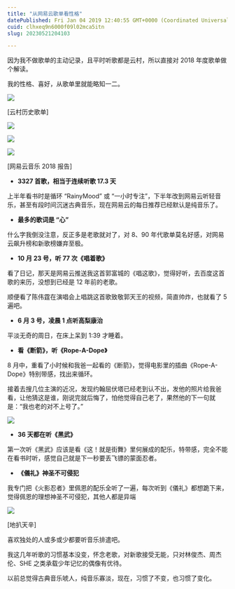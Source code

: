```yaml
---
title: "从网易云歌单看性格"
datePublished: Fri Jan 04 2019 12:40:55 GMT+0000 (Coordinated Universal Time)
cuid: clhxeq9n6000f09l02mca5itn
slug: 20230521204103

---
```


因为我不做歌单的主动记录，且平时听歌都是云村，所以直接对 2018 年度歌单做个解读。

我的性格、喜好，从歌单里就能略知一二。

![](https://cdn.hashnode.com/res/hashnode/image/upload/v1684672802899/ded1c6ee-46e8-46a6-a710-f35eff91c9a7.png)

\[云村历史歌单\]

![](https://cdn.hashnode.com/res/hashnode/image/upload/v1684672811170/04f33e72-9fc7-4e18-8ac9-c27688dff63b.jpeg)

![](https://cdn.hashnode.com/res/hashnode/image/upload/v1684672814586/15651d64-9acb-48b1-8747-e101255a1be5.jpeg)

![](https://cdn.hashnode.com/res/hashnode/image/upload/v1684672817441/79082daa-3264-4106-86b4-7cbeafdf6391.jpeg)

\[网易云音乐 2018 报告\]

* **3327 首歌，相当于连续听歌 17.3 天**
    

上半年看书时是循环 “RainyMood” 或 “一小时专注”，下半年改到网易云听轻音乐，甚至有段时间沉迷古典音乐，现在网易云的每日推荐已经默认是纯音乐了。

* **最多的歌词是 “心”**
    

什么字我倒没注意，反正多是老歌就对了，对 8、90 年代歌单莫名好感，对网易云飙升榜和新歌榜嫌弃至极。

* **10 月 23 号，听 77 次《唱着歌》**
    

看了日记，那天是网易云推送我这首郭富城的《唱这歌》，觉得好听，去百度这首歌的来历，没想到已经是 12 年前的老歌。

顺便看了陈伟霆在演唱会上唱跳这首歌致敬郭天王的视频，简直帅炸，也就看了 5 遍吧。

* **6 月 3 号，凌晨 1 点听高梨康治**
    

平淡无奇的周日，在床上呆到 1:39 才睡着。

* **看《断箭》，听《Rope-A-Dope》**
    

8 月中，重看了小时候和我爸一起看的《断箭》，觉得电影里的插曲《Rope-A-Dope》特别带感，找出来循环。

接着去搜几位主演的近况，发现约翰屈伏塔已经老到认不出，发他的照片给我爸看，让他猜这是谁，刚说完就后悔了，怕他觉得自己老了，果然他的下一句就是：“我也老的对不上号了。”

![](https://cdn.hashnode.com/res/hashnode/image/upload/v1684672825857/24e2819c-4661-4669-9894-9c3197f91b35.jpeg)

* **36 天都在听《黑武》**
    

第一次听《黑武》应该是看《这！就是街舞》里何展成的配乐，特带感，完全不能在看书时听，感觉自己就是下一秒要丢飞镖的蒙面忍者。

* **《儀礼》神圣不可侵犯**
    

我专门把《火影忍者》里佩恩的配乐全听了一遍，每次听到《儀礼》都想跪下来，觉得佩恩的理想神圣不可侵犯，其他人都是异端

![](https://cdn.hashnode.com/res/hashnode/image/upload/v1684672832550/cd0579c4-028c-4579-be37-d5f7399c1409.jpeg)

\[地扒天辛\]

喜欢独处的人或多或少都要听音乐排遣吧。

我这几年听歌的习惯基本没变，怀念老歌，对新歌接受无能，只对林俊杰、周杰伦、SHE 之类承载少年记忆的偶像有优待。

以前总觉得古典音乐唬人，纯音乐寡淡，现在，习惯了不变，也习惯了变化。